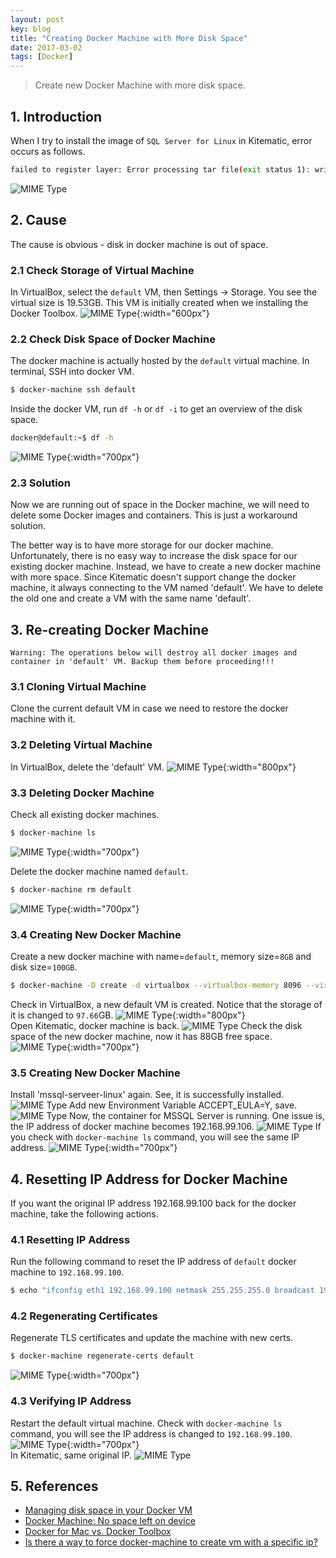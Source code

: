 ```yaml
---
layout: post
key: blog
title: "Creating Docker Machine with More Disk Space"
date: 2017-03-02
tags: [Docker]
---
```


> Create new Docker Machine with more disk space.

## 1. Introduction
When I try to install the image of `SQL Server for Linux` in Kitematic, error occurs as follows.
```sh
failed to register layer: Error processing tar file(exit status 1): write /opt/mssql/lib/system.common.sfp: no space left on device
```
![MIME Type](/public/pics/2017-03-02/error.png)

## 2. Cause
The cause is obvious - disk in docker machine is out of space.
### 2.1 Check Storage of Virtual Machine
In VirtualBox, select the `default` VM, then Settings -> Storage. You see the virtual size is 19.53GB. This VM is initially created when we installing the Docker Toolbox.
![MIME Type](/public/pics/2017-03-02/vmstorageold.png){:width="600px"}  
### 2.2 Check Disk Space of Docker Machine
The docker machine is actually hosted by the `default` virtual machine. In terminal, SSH into docker VM.
```sh
$ docker-machine ssh default
```
Inside the docker VM, run `df -h` or `df -i` to get an overview of the disk space.
```sh
docker@default:~$ df -h
```
![MIME Type](/public/pics/2017-03-02/diskspaceold.png){:width="700px"}  
### 2.3 Solution
Now we are running out of space in the Docker machine, we will need to delete some Docker images and containers. This is just a workaround solution.

The better way is to have more storage for our docker machine. Unfortunately, there is no easy way to increase the disk space for our existing docker machine. Instead, we have to create a new docker machine with more space. Since Kitematic doesn't support change the docker machine, it always connecting to the VM named 'default'. We have to delete the old one and create a VM with the same name 'default'.

## 3. Re-creating Docker Machine
`Warning: The operations below will destroy all docker images and container in 'default' VM. Backup them before proceeding!!!`
### 3.1 Cloning Virtual Machine
Clone the current default VM in case we need to restore the docker machine with it.
### 3.2 Deleting Virtual Machine
In VirtualBox, delete the 'default' VM.
![MIME Type](/public/pics/2017-03-02/deletevm.png){:width="800px"}  
### 3.3 Deleting Docker Machine
Check all existing docker machines.
```sh
$ docker-machine ls
```
![MIME Type](/public/pics/2017-03-02/dockermachine.png){:width="700px"}  

Delete the docker machine named `default`.
```sh
$ docker-machine rm default
```
![MIME Type](/public/pics/2017-03-02/deletedockermachine.png){:width="700px"}  
### 3.4 Creating New Docker Machine
Create a new docker machine with name=`default`, memory size=`8GB` and disk size=`100GB`.
```sh
$ docker-machine -D create -d virtualbox --virtualbox-memory 8096 --virtualbox-disk-size "100000" default
```
Check in VirtualBox, a new default VM is created. Notice that the storage of it is changed to `97.66`GB.
![MIME Type](/public/pics/2017-03-02/vmnew.png){:width="800px"}  
Open Kitematic, docker machine is back.
![MIME Type](/public/pics/2017-03-02/kitematic.png)
Check the disk space of the new docker machine, now it has 88GB free space.
![MIME Type](/public/pics/2017-03-02/diskspacenew.png){:width="700px"}  
### 3.5 Creating New Docker Machine
Install 'mssql-serveer-linux' again. See, it is successfully installed.
![MIME Type](/public/pics/2017-03-02/containercreated.png)
Add new Environment Variable ACCEPT_EULA=Y, save.
![MIME Type](/public/pics/2017-03-02/accepteula.png)
Now, the container for MSSQL Server is running. One issue is, the IP address of docker machine becomes 192.168.99.106.
![MIME Type](/public/pics/2017-03-02/mssqlrunning.png)
If you check with `docker-machine ls` command, you will see the same IP address.
![MIME Type](/public/pics/2017-03-02/dockermachineip.png){:width="700px"}  

## 4. Resetting IP Address for Docker Machine
If you want the original IP address 192.168.99.100 back for the docker machine, take the following actions.
### 4.1 Resetting IP Address
Run the following command to reset the IP address of `default` docker machine to `192.168.99.100`.
```sh
$ echo "ifconfig eth1 192.168.99.100 netmask 255.255.255.0 broadcast 192.168.99.255 up" | docker-machine ssh default sudo tee /var/lib/boot2docker/bootsync.sh > /dev/null
```
### 4.2 Regenerating Certificates
Regenerate TLS certificates and update the machine with new certs.
```sh
$ docker-machine regenerate-certs default
```
![MIME Type](/public/pics/2017-03-02/resetip.png){:width="700px"}  
### 4.3 Verifying IP Address
Restart the default virtual machine. Check with `docker-machine ls` command, you will see the IP address is changed to `192.168.99.100`.
![MIME Type](/public/pics/2017-03-02/newipaddress.png){:width="700px"}  
In Kitematic, same original IP.
![MIME Type](/public/pics/2017-03-02/newipaddress2.png)

## 5. References
* [Managing disk space in your Docker VM](http://support.divio.com/local-development/docker/managing-disk-space-in-your-docker-vm)
* [Docker Machine: No space left on device](https://stackoverflow.com/questions/31909979/docker-machine-no-space-left-on-device)
* [Docker for Mac vs. Docker Toolbox](https://docs.docker.com/docker-for-mac/docker-toolbox/#the-docker-for-mac-environment)
* [Is there a way to force docker-machine to create vm with a specific ip?](https://stackoverflow.com/questions/34336218/is-there-a-way-to-force-docker-machine-to-create-vm-with-a-specific-ip)
